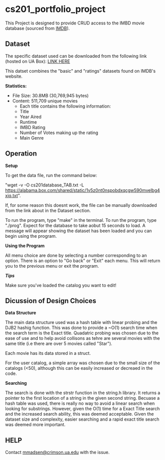 # cs201_portfolio_project

This Project is designed to provide CRUD access to the IMBD
movie database (sourced from [IMDB](https://www.imdb.com/interfaces/)).

## Dataset

The specific dataset used can be downloaded from the following link (hosted on UA Box): [LINK HERE](https://alabama.box.com/s/1v5z0nt0nspobdxqcgw590mvelbg4xiq)

This datset combines the "basic" and "ratings" datasets found on IMDB's website.

**Statistics:**
- File Size:   30.8MB (30,769,945 bytes)
- Content:     511,709 unique movies
  - Each title contains the following information: 
  - Title 
  - Year Aired 
  - Runtime
  - IMBD Rating 
  - Number of Votes making up the rating 
  - Main Genre
 
 
 ## Operation
 
 **Setup**

 To get the data file, run the command below: 
 
 "wget -v -O cs201database_TAB.txt -L https://alabama.box.com/shared/static/1v5z0nt0nspobdxqcgw590mvelbg4xiq.txt". 
 
 If, for some reason
 this doesnt work, the file can be manually downloaded from the link about in the Dataset section.

 To run the program, type "make" in the terminal. To run the program, type "./prog". Expect for the database to take aobut 15 seconds to load.
 A message will appear showing the dataset has been loaded and you can begin using the program.

 **Using the Program**

 All menu choice are done by selecting a number corresponding to an option. There is an option to "Go back" or "Exit" each menu.
 This will return you to the previous menu or exit the program.

 ***Tips***

 Make sure you've loaded the catalog you want to edit!

 ## Dicussion of Design Choices
 
 **Data Structure**
 
 The main data structure used was a hash table with linear probing and the DJB2 hashig function. This was done to provide a ~O(1) 
 search time when the search term is the Exact title. Quadatric probing was chosen due to the ease of use and to help avoid collisons
 as tehre are several movies with the same title (i.e there are over 5 movies called "Star").

 Each movie has its data stored in a struct.

 For the user catalog, a simple array was chosen due to the small size of the catalogs (<50), although this can be easily increased
 or decreaed in the code.

 **Searching**
 
 The search is done with the strstr function in the string.h library. It returns a pointer to the first location of a string in the
 given second string. Becuase a hash table was used, there is really no way to avoid a linear search when looking for substrings.
 However, given the O(1) time for a Exact Title search and the increased search ability, this was deemed acceptable. Given the dataset size and complexity, easier searching and a rapid exact title search was deemed more important.
 
 ## HELP
Contact mmadsen@crimson.ua.edu with the issue.
